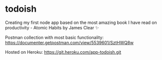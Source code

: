 # todoish

Creating my first node app based on the most amazing book I have read on productivity - Atomic Habits by James Clear ✨

Postman collection with most basic functionality: 
https://documenter.getpostman.com/view/5539601/SztHWQ8w

Hosted on Heroku: https://git.heroku.com/app-todoish.git
